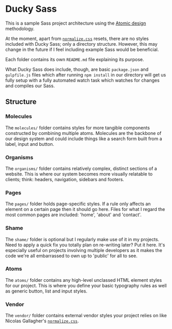 # Ducky Sass
This is a sample Sass project architecture using the [Atomic design](http://bradfrost.com/blog/post/atomic-web-design/) methodology.

At the moment, apart from [`normalize.css`](http://necolas.github.io/normalize.css/) resets, there are no styles included with Ducky Sass; only a directory structure. However, this may change in the future if I feel including example Sass would be beneficial.

Each folder contains its own `README.md` file explaining its purpose.

What Ducky Sass does include, though, are basic `package.json` and `gulpfile.js` files which after running `npm install` in our directory will get us fully
setup with a fully automated watch task which watches for changes and compiles
our Sass.

## Structure

### Molecules
The `molecules/` folder contains styles for more tangible components constructed by combining multiple atoms. Molecules are the backbone of our design system and could include things like a search form built from a label, input and button.

### Organisms
The `organisms/` folder contains relatively complex, distinct sections of a website. This is where our system becomes more visually relatable to clients; think: headers, navigation, sidebars and footers.

### Pages
The `pages/` folder holds page-specific styles. If a rule only affects an element on a certain page then it should go here. Files for what I regard the most common pages are included: 'home', 'about' and 'contact'.

### Shame
The `shame/` folder is optional but I regularly make use of it in my projects. Need to apply a quick fix you totally plan on re-writing later? Put it here. It's especially useful on projects involving multiple developers as it makes the code we're all embarrassed to own up to 'public' for all to see.

### Atoms
The `atoms/` folder contains any high-level unclassed HTML element styles for our project. This is where you define your basic typography rules as well as generic button, list and input styles.

### Vendor
The `vendor/` folder contains external vendor styles your project relies on like Nicolas Gallagher's [`normalize.css`](http://necolas.github.io/normalize.css/).

